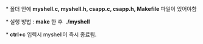 ﻿\* 폴더 안에 **myshell.c, myshell.h, csapp.c, csapp.h, Makefile** 파일이 있어야함

\* 실행 방법 : **make** 한 후  **./myshell** 

\* **ctrl+c** 입력시 myshell이 즉시 종료됨.